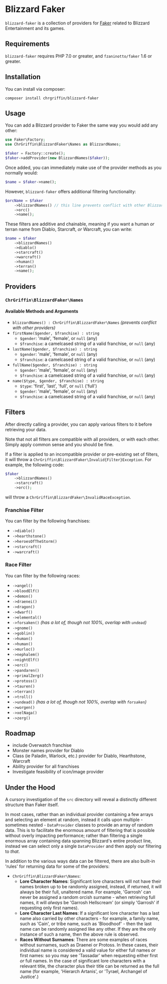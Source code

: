 # Blizzard Faker
`blizzard-faker` is a collection of providers for [Faker](https://github.com/fzaninotto/Faker) related to Blizzard Entertainment and its games.

## Requirements

`blizzard-faker` requires PHP 7.0 or greater, and `fzaninotto/faker` 1.6 or greater.

## Installation

You can install via composer:

```
composer install chrgriffin/blizzard-faker
```

## Usage

You can add a Blizzard provider to Faker the same way you would add any other:

```php
use Faker\Factory;
use ChrGriffin\BlizzardFaker\Names as BlizzardNames;

$faker = Factory::create();
$faker->addProvider(new BlizzardNames($faker));
```

Once added, you can immediately make use of the provider methods as you normally would:

```php
$name = $faker->name();
```

However, `blizzard-faker` offers additional filtering functionality:

```php
$orcName = $faker
    ->blizzardNames() // this line prevents conflict with other Blizzard providers
    ->orc()
    ->name();
```

These filters are additive and chainable, meaning if you want a human _or_ terran name from Diablo, Starcraft, _or_ Warcraft, you can write:

```php
$name = $faker
    ->blizzardNames()
    ->diablo()
    ->starcraft()
    ->warcraft()
    ->human()
    ->terran()
    ->name();
```

## Providers

### `ChrGriffin\BlizzardFaker\Names`

#### Available Methods and Arguments

* `blizzardNames() : ChrGriffin\BlizzardFaker\Names` _(prevents conflict with other providers)_
* `firstName($gender, $franchise) : string`
    * `$gender`: 'male', 'female', or `null` (any)
    * `$franchise`: a camelcased string of a valid franchise, or `null` (any)
* `lastName($gender, $franchise) : string`
    * `$gender`: 'male', 'female', or `null` (any)
    * `$franchise`: a camelcased string of a valid franchise, or `null` (any)
* `fullName($gender, $franchise) : string`
    * `$gender`: 'male', 'female', or `null` (any)
    * `$franchise`: a camelcased string of a valid franchise, or `null` (any)
* `name($type, $gender, $franchise) : string`
    * `$type`: 'first', 'last', 'full', or `null` ('full')
    * `$gender`: 'male', 'female', or `null` (any)
    * `$franchise`: a camelcased string of a valid franchise, or `null` (any)
    
## Filters

After directly calling a provider, you can apply various filters to it before retrieving your data.

Note that not all filters are compatible with all providers, or with each other. Simply apply common sense and you should be fine.

If a filter is applied to an incompatible provider or pre-existing set of filters, it will throw a `ChrGriffin\BlizzardFaker\Invalid{Filter}Exception`. For example, the following code:

```php
$faker
    ->blizzardNames()
    ->starcraft()
    ->orc();
```

will throw a `ChrGriffin\BlizzardFaker\InvalidRaceException`.

### Franchise Filter

You can filter by the following franchises:

* `->diablo()`
* `->hearthstone()`
* `->heroesOfTheStorm()`
* `->starcraft()`
* `->warcraft()`

### Race Filter

You can filter by the following races:

* `->angel()`
* `->bloodElf()`
* `->demon()`
* `->draenei()`
* `->dragon()`
* `->dwarf()`
* `->elemental()`
* `->forsaken()` _(has a lot of, though not 100%, overlap with `undead`)_
* `->gnome()`
* `->goblin()`
* `->human()`
* `->human()`
* `->murloc()`
* `->nephalem()`
* `->nightElf()`
* `->orc()`
* `->pandaren()`
* `->primalZerg()`
* `->protoss()`
* `->tauren()`
* `->terran()`
* `->troll()`
* `->undead()` _(has a lot of, though not 100%, overlap with `forsaken`)_
* `->worgen()`
* `->xelNaga()`
* `->zerg()`

## Roadmap

* include Overwatch franchise
* Monster names provider for Diablo
* Class (ie Paladin, Warlock, etc.) provider for Diablo, Hearthstone, Warcraft
* Ability provider for all franchises
* Investigate feasibility of icon/image provider

## Under the Hood

A cursory investigation of the `src` directory will reveal a distinctly different structure than Faker itself.

In most cases, rather than an individual provider containing a few arrays and selecting an element at random, instead it calls upon multiple - sometimes nested - `DataProvider` classes to provide an array of random data. This is to facilitate the enormous amount of filtering that is possible without overly impacting performance; rather than filtering a single enormous array containing data spanning Blizzard's entire product line, instead we can select only a single `DataProvider` and then apply our filtering to _that_.

In addition to the various ways data can be filtered, there are also built-in 'rules' for returning data for some of the providers:

* `ChrGriffin\BlizzardFaker\Names`:
    * __Lore Character Names__: Significant lore characters will not have their names broken up to be randomly assigned, instead, if returned, it will always be their full, unaltered name. For example, 'Garrosh' can never be assigned a random orcish surname - when retrieving full names, it will _always_ be 'Garrosh Hellscream' (or simply 'Garrosh' if requesting only first names).
    * __Lore Character Last Names__: If a significant lore character has a last name also carried by other characters - for example, a family name, such as 'Cain', or tribe name, such as 'Bloodhoof' - then the last name can be randomly assigned like any other. If they are the only instance of such a name, then the above rule is observed.
    * __Races Without Surnames__: There are some examples of races without surnames, such as Draenei or Protoss. In these cases, their individual name is considered a valid value for either full names _or_ first names: so you may see 'Tassadar' when requesting either first _or_ full names. In the case of significant lore characters with a relevant title, the character plus their title can be returned as the full name (for example, 'Hierarch Artanis', or 'Tyrael, Archangel of Justice'.)